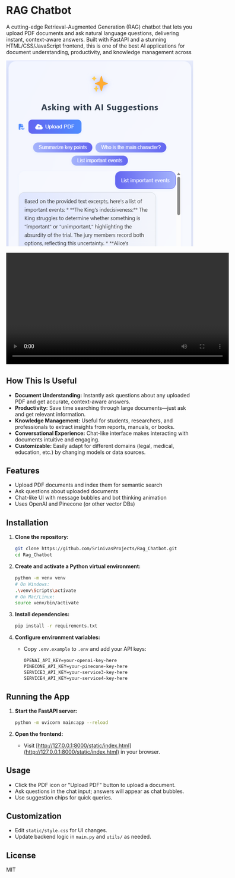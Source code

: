 # RAG Chatbot

A cutting-edge Retrieval-Augmented Generation (RAG) chatbot that lets you upload PDF documents and ask natural language questions, delivering instant, context-aware answers. Built with FastAPI and a stunning HTML/CSS/JavaScript frontend, this is one of the best AI applications for document understanding, productivity, and knowledge management across

![RAG Chatbot Screenshot](photo.png)


<video src="video.mp4" controls width="600">
  Your browser does not support the video tag.
</video>

## How This Is Useful

- **Document Understanding:** Instantly ask questions about any uploaded PDF and get accurate, context-aware answers.
- **Productivity:** Save time searching through large documents—just ask and get relevant information.
- **Knowledge Management:** Useful for students, researchers, and professionals to extract insights from reports, manuals, or books.
- **Conversational Experience:** Chat-like interface makes interacting with documents intuitive and engaging.
- **Customizable:** Easily adapt for different domains (legal, medical, education, etc.) by changing models or data sources.

## Features
- Upload PDF documents and index them for semantic search
- Ask questions about uploaded documents
- Chat-like UI with message bubbles and bot thinking animation
- Uses OpenAI and Pinecone (or other vector DBs)

## Installation

1. **Clone the repository:**
   ```bash
   git clone https://github.com/SrinivasProjects/Rag_Chatbot.git
   cd Rag_Chatbot
   ```

2. **Create and activate a Python virtual environment:**
   ```bash
   python -m venv venv
   # On Windows:
   .\venv\Scripts\activate
   # On Mac/Linux:
   source venv/bin/activate
   ```

3. **Install dependencies:**
   ```bash
   pip install -r requirements.txt
   ```

4. **Configure environment variables:**
   - Copy `.env.example` to `.env` and add your API keys:
     ```
     OPENAI_API_KEY=your-openai-key-here
     PINECONE_API_KEY=your-pinecone-key-here
     SERVICE3_API_KEY=your-service3-key-here
     SERVICE4_API_KEY=your-service4-key-here
     ```

## Running the App

1. **Start the FastAPI server:**
   ```bash
   python -m uvicorn main:app --reload
   ```

2. **Open the frontend:**
   - Visit [http://127.0.0.1:8000/static/index.html](http://127.0.0.1:8000/static/index.html) in your browser.

## Usage
- Click the PDF icon or "Upload PDF" button to upload a document.
- Ask questions in the chat input; answers will appear as chat bubbles.
- Use suggestion chips for quick queries.

## Customization
- Edit `static/style.css` for UI changes.
- Update backend logic in `main.py` and `utils/` as needed.

## License
MIT
